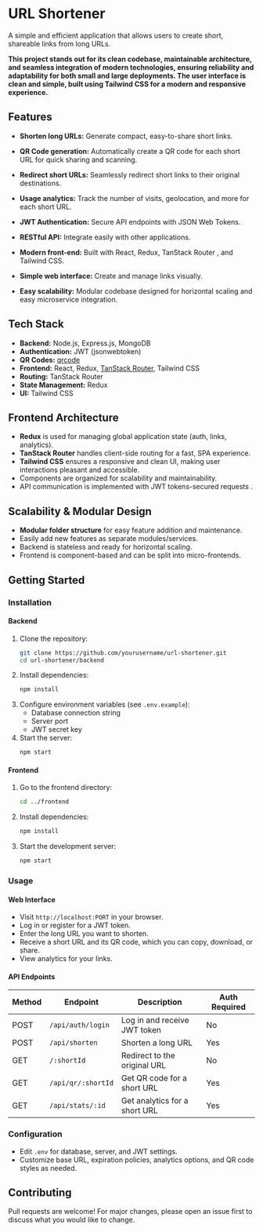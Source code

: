 # URL Shortener

A simple and efficient application that allows users to create short, shareable links from long URLs.

**This project stands out for its clean codebase, maintainable architecture, and seamless integration of modern technologies, ensuring reliability and adaptability for both small and large deployments. The user interface is clean and simple, built using Tailwind CSS for a modern and responsive experience.**

## Features

- **Shorten long URLs:** Generate compact, easy-to-share short links.
- **QR Code generation:** Automatically create a QR code for each short URL for quick sharing and scanning.
- **Redirect short URLs:** Seamlessly redirect short links to their original destinations.
- **Usage analytics:** Track the number of visits, geolocation, and more for each short URL.
  
- **JWT Authentication:** Secure API endpoints with JSON Web Tokens.
- **RESTful API:** Integrate easily with other applications.
- **Modern front-end:** Built with React, Redux, TanStack Router , and Tailwind CSS.
- **Simple web interface:** Create and manage links visually.
- **Easy scalability:** Modular codebase designed for horizontal scaling and easy microservice integration.

## Tech Stack

- **Backend:** Node.js, Express.js, MongoDB
- **Authentication:** JWT (jsonwebtoken)
- **QR Codes:** [qrcode](https://www.npmjs.com/package/qrcode)
- **Frontend:** React, Redux, [TanStack Router](https://tanstack.com/router), Tailwind CSS
- **Routing:** TanStack Router 
- **State Management:** Redux
- **UI:** Tailwind CSS

## Frontend Architecture

- **Redux** is used for managing global application state (auth, links, analytics).
- **TanStack Router** handles client-side routing for a fast, SPA experience.
- **Tailwind CSS** ensures a responsive and clean UI, making user interactions pleasant and accessible.
- Components are organized for scalability and maintainability.
- API communication is implemented with JWT tokens-secured requests .

## Scalability & Modular Design

- **Modular folder structure** for easy feature addition and maintenance.
- Easily add new features as separate modules/services.
- Backend is stateless and ready for horizontal scaling.
- Frontend is component-based and can be split into micro-frontends.

## Getting Started

### Installation

#### Backend

1. Clone the repository:
   ```bash
   git clone https://github.com/yourusername/url-shortener.git
   cd url-shortener/backend
   ```
2. Install dependencies:
   ```bash
   npm install
   ```
3. Configure environment variables (see `.env.example`):
   - Database connection string
   - Server port
   - JWT secret key
4. Start the server:
   ```bash
   npm start
   ```

#### Frontend

1. Go to the frontend directory:
   ```bash
   cd ../frontend
   ```
2. Install dependencies:
   ```bash
   npm install
   ```
3. Start the development server:
   ```bash
   npm start
   ```

### Usage

#### Web Interface

- Visit `http://localhost:PORT` in your browser.
- Log in or register for a JWT token.
- Enter the long URL you want to shorten.
- Receive a short URL and its QR code, which you can copy, download, or share.
- View analytics for your links.

#### API Endpoints

| Method | Endpoint           | Description                          | Auth Required |
|--------|--------------------|--------------------------------------|--------------|
| POST   | `/api/auth/login`  | Log in and receive JWT token         | No           |
| POST   | `/api/shorten`     | Shorten a long URL                   | Yes          |
| GET    | `/:shortId`        | Redirect to the original URL         | No           |
| GET    | `/api/qr/:shortId` | Get QR code for a short URL          | Yes          |
| GET    | `/api/stats/:id`   | Get analytics for a short URL        | Yes          |


### Configuration

- Edit `.env` for database, server, and JWT settings.
- Customize base URL, expiration policies, analytics options, and QR code styles as needed.

## Contributing

Pull requests are welcome! For major changes, please open an issue first to discuss what you would like to change.
